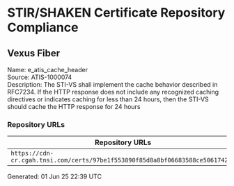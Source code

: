 # STIR/SHAKEN Certificate Repository Compliance

## Vexus Fiber

Name: e_atis_cache_header\
Source: ATIS-1000074\
Description: The STI-VS shall implement the cache behavior described in RFC7234. If the HTTP response does not include any recognized caching directives or indicates caching for less than 24 hours, then the STI-VS should cache the HTTP response for 24 hours
### Repository URLs

| Repository URLs | Not After |  Problems | Link |
|-----------------|-----------|-----------|------|
| `https://cdn-cr.cgah.tnsi.com/certs/97be1f553890f85d8a8bf06683588ce5061742f3` | 28&#160;Jun&#160;26&#160;11:04&#160;UTC | true | [view](../../REPOS/7cbdc9df69c6c839a422070e02328b18ce5a5119/README.md) |


Generated: 01 Jun 25 22:39 UTC